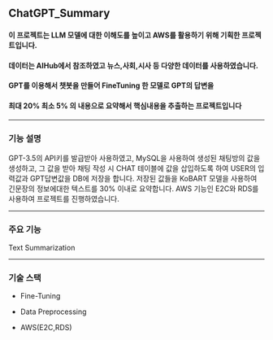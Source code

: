 ## ChatGPT_Summary

####  이 프로젝트는 LLM 모델에 대한 이해도를 높이고 AWS를 활용하기 위해 기획한 프로젝트입니다.
####  데이터는 AIHub에서 참조하였고 뉴스,사회,시사 등 다양한 데이터를 사용하였습니다.
####  GPT를 이용해서 챗봇을 만들어 FineTuning 한 모델로 GPT의 답변을
####  최대 20% 최소 5% 의 내용으로 요약해서 핵심내용을 추출하는 프로젝트입니다

________


### 기능 설명

GPT-3.5의 API키를 발급받아 사용하였고, MySQL을 사용하여 생성된 채팅방의 값을 생성하고, 그 값을 받아 채팅 작성 시 CHAT 테이블에 값을 삽입하도록 하여 USER의 입력값과 GPT답변값을 DB에 저장을 합니다. 저장된 값들을 KoBART 모델을 사용하여 긴문장의 정보에대한 텍스트를 30% 이내로 요약합니다.
AWS 기능인 E2C와 RDS를 사용하여 프로젝트를 진행하였습니다.

____


### 주요 기능


Text Summarization

____


### 기술 스택


+ Fine-Tuning

+ Data Preprocessing

+ AWS(E2C,RDS)


